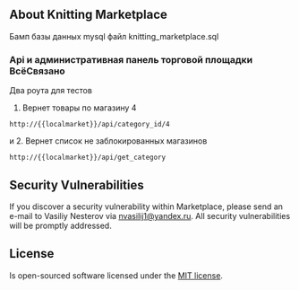 ## About Knitting Marketplace

Бамп базы данных mysql файл
knitting_marketplace.sql

### Api и административная панель торговой площадки ВсёСвязано

Два роута для тестов
1. Вернет товары по магазину 4
```
http://{{localmarket}}/api/category_id/4
```
и
2. Вернет список не заблокированных магазинов
```
http://{{localmarket}}/api/get_category
```

## Security Vulnerabilities

If you discover a security vulnerability within Marketplace, please send an e-mail to Vasiliy Nesterov via [nvasilij1@yandex.ru](mailto:nvasilij1@yandex.ru). All security vulnerabilities will be promptly addressed.

## License

Is open-sourced software licensed under the [MIT license](https://opensource.org/licenses/MIT).
